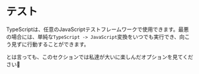 # テスト
TypeScriptは、任意のJavaScriptテストフレームワークで使用できます。最悪の場合には、単純な`TypeScript -> JavaScript`変換をいつでも実行でき、向こう見ずに行動することができます。

とは言っても、このセクションでは私達が大いに楽しんだオプションを見てください🌹
